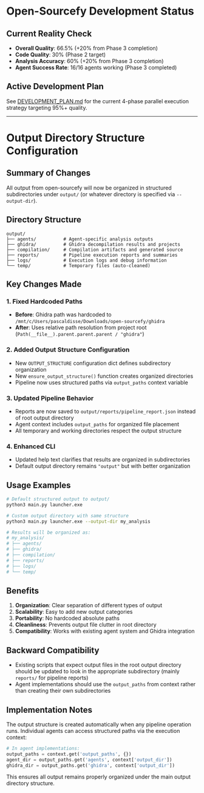 # Open-Sourcefy Development Status

## Current Reality Check
- **Overall Quality**: 66.5% (+20% from Phase 3 completion)
- **Code Quality**: 30% (Phase 2 target)
- **Analysis Accuracy**: 60% (+20% from Phase 3 completion)
- **Agent Success Rate**: 16/16 agents working (Phase 3 completed)

## Active Development Plan
See [DEVELOPMENT_PLAN.md](DEVELOPMENT_PLAN.md) for the current 4-phase parallel execution strategy targeting 95%+ quality.

---

# Output Directory Structure Configuration

## Summary of Changes

All output from open-sourcefy will now be organized in structured subdirectories under `output/` (or whatever directory is specified via `--output-dir`).

## Directory Structure

```
output/
├── agents/          # Agent-specific analysis outputs  
├── ghidra/          # Ghidra decompilation results and projects
├── compilation/     # Compilation artifacts and generated source
├── reports/         # Pipeline execution reports and summaries
├── logs/            # Execution logs and debug information
└── temp/            # Temporary files (auto-cleaned)
```

## Key Changes Made

### 1. Fixed Hardcoded Paths
- **Before**: Ghidra path was hardcoded to `/mnt/c/Users/pascaldisse/Downloads/open-sourcefy/ghidra`
- **After**: Uses relative path resolution from project root (`Path(__file__).parent.parent.parent / "ghidra"`)

### 2. Added Output Structure Configuration
- New `OUTPUT_STRUCTURE` configuration dict defines subdirectory organization
- New `ensure_output_structure()` function creates organized directories
- Pipeline now uses structured paths via `output_paths` context variable

### 3. Updated Pipeline Behavior
- Reports are now saved to `output/reports/pipeline_report.json` instead of root output directory
- Agent context includes `output_paths` for organized file placement
- All temporary and working directories respect the output structure

### 4. Enhanced CLI
- Updated help text clarifies that results are organized in subdirectories
- Default output directory remains `"output"` but with better organization

## Usage Examples

```bash
# Default structured output to output/
python3 main.py launcher.exe

# Custom output directory with same structure
python3 main.py launcher.exe --output-dir my_analysis

# Results will be organized as:
# my_analysis/
# ├── agents/
# ├── ghidra/  
# ├── compilation/
# ├── reports/
# ├── logs/
# └── temp/
```

## Benefits

1. **Organization**: Clear separation of different types of output
2. **Scalability**: Easy to add new output categories
3. **Portability**: No hardcoded absolute paths
4. **Cleanliness**: Prevents output file clutter in root directory
5. **Compatibility**: Works with existing agent system and Ghidra integration

## Backward Compatibility

- Existing scripts that expect output files in the root output directory should be updated to look in the appropriate subdirectory (mainly `reports/` for pipeline reports)
- Agent implementations should use the `output_paths` from context rather than creating their own subdirectories

## Implementation Notes

The output structure is created automatically when any pipeline operation runs. Individual agents can access structured paths via the execution context:

```python
# In agent implementations:
output_paths = context.get('output_paths', {})
agent_dir = output_paths.get('agents', context['output_dir'])
ghidra_dir = output_paths.get('ghidra', context['output_dir'])
```

This ensures all output remains properly organized under the main output directory structure.
